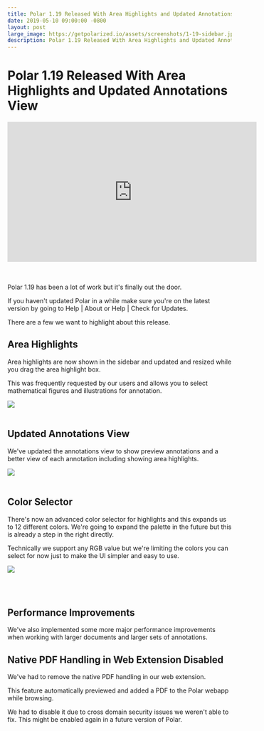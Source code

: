 ```yaml
---
title: Polar 1.19 Released With Area Highlights and Updated Annotations View
date: 2019-05-10 09:00:00 -0800
layout: post
large_image: https://getpolarized.io/assets/screenshots/1-19-sidebar.jpeg
description: Polar 1.19 Released With Area Highlights and Updated Annotations View
---
```


# Polar 1.19 Released With Area Highlights and Updated Annotations View

<div class="embed-responsive embed-responsive-16by9">
<iframe class="embed-responsive-item"  
        width="560"
        height="315" 
        src="https://www.youtube.com/embed/TDYDOGGTPls" 
        frameborder="0" 
        allow="accelerometer; autoplay; encrypted-media; gyroscope; picture-in-picture" allowfullscreen></iframe>
</div>

<br/>
<br/>

Polar 1.19 has been a lot of work but it's finally out the door.

If you haven't updated Polar in a while make sure you're on the latest version 
by going to Help | About or Help | Check for Updates.

There are a few we want to highlight about this release.

## Area Highlights

Area highlights are now shown in the sidebar and updated and resized while you
drag the area highlight box.

This was frequently requested by our users and allows you to select mathematical
figures and illustrations for annotation.

<img class="img-fluid img-shadow" src="/assets/screenshots/1-19-sidebar.jpeg">
<br/>
<br/>


## Updated Annotations View

We've updated the annotations view to show preview annotations and a better view
of each annotation including showing area highlights.

<img class="img-fluid img-shadow" src="https://getpolarized.io/assets/screenshots/annotations-view.webp">
<br/>
<br/>

## Color Selector

There's now an advanced color selector for highlights and this expands us to 12
different colors.  We're going to expand the palette in the future but this is
already a step in the right directly.

Technically we support any RGB value but we're limiting the colors you can
select for now just to make the UI simpler and easy to use.


<p class="text-center">
<img class="img-fluid img-shadow" src="/assets/screenshots/1-19-colors.png">
</p>
<br/>
<br/>

## Performance Improvements

We've also implemented some more major performance improvements when working
with larger documents and larger sets of annotations.


## Native PDF Handling in Web Extension Disabled

We've had to remove the native PDF handling in our web extension.

This feature automatically previewed and added a PDF to the Polar webapp while
browsing.

We had to disable it due to cross domain security issues we weren't able to fix.
This might be enabled again in a future version of Polar.
